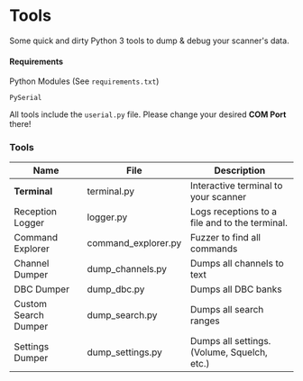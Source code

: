 # Tools

Some quick and dirty Python 3 tools to dump & debug your scanner's data.

#### Requirements
Python Modules (See `requirements.txt`)

	PySerial

All tools include the `userial.py` file. Please change your desired **COM Port** there!

### Tools
|Name|File|Description|
|-|-|-|
|**Terminal**|terminal.py|Interactive terminal to your scanner|
|Reception Logger|logger.py|Logs receptions to a file and to the terminal.|
|Command Explorer|command_explorer.py|Fuzzer to find all commands|
|Channel Dumper|dump_channels.py|Dumps all channels to text|
|DBC Dumper|dump_dbc.py|Dumps all DBC banks|
|Custom Search Dumper|dump_search.py|Dumps all search ranges|
|Settings Dumper|dump_settings.py|Dumps all settings. (Volume, Squelch, etc.)|
